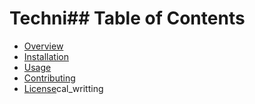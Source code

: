 # Techni## Table of Contents
- [Overview](#overview)
- [Installation](#installation)
- [Usage](#usage)
- [Contributing](#contributing)
- [License](#license)cal_writting
